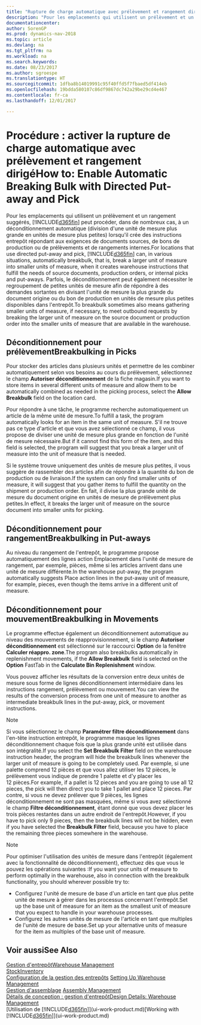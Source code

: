 ```yaml
---
title: "Rupture de charge automatique avec prélèvement et rangement dirigé"
description: "Pour les emplacements qui utilisent un prélèvement et un rangement suggérés, vous pouvez diviser une unité de mesure plus grande en unités de mesure plus petites lors de la création d'instructions entrepôt répondant aux exigences de documents sources, de bons de production ou de prélèvements et de rangements internes."
documentationcenter: 
author: SorenGP
ms.prod: dynamics-nav-2018
ms.topic: article
ms.devlang: na
ms.tgt_pltfrm: na
ms.workload: na
ms.search.keywords: 
ms.date: 08/23/2017
ms.author: sgroespe
ms.translationtype: HT
ms.sourcegitcommit: 1dfba8b14019991c95f40ffd5f7fbaed5df414eb
ms.openlocfilehash: 19bdda580107c86df9867dc742a29be29cd4e467
ms.contentlocale: fr-ca
ms.lasthandoff: 12/01/2017

---
```

# <a name="how-to-enable-automatic-breaking-bulk-with-directed-put-away-and-pick"></a><span data-ttu-id="a1c5a-103">Procédure : activer la rupture de charge automatique avec prélèvement et rangement dirigé</span><span class="sxs-lookup"><span data-stu-id="a1c5a-103">How to: Enable Automatic Breaking Bulk with Directed Put-away and Pick</span></span>
<span data-ttu-id="a1c5a-104">Pour les emplacements qui utilisent un prélèvement et un rangement suggérés, [!INCLUDE[d365fin](includes/d365fin_md.md)] peut procéder, dans de nombreux cas, à un déconditionnement automatique (division d'une unité de mesure plus grande en unités de mesure plus petites) lorsqu'il crée des instructions entrepôt répondant aux exigences de documents sources, de bons de production ou de prélèvements et de rangements internes.</span><span class="sxs-lookup"><span data-stu-id="a1c5a-104">For locations that use directed put-away and pick, [!INCLUDE[d365fin](includes/d365fin_md.md)] can, in various situations, automatically breakbulk, that is, break a larger unit of measure into smaller units of measure, when it creates warehouse instructions that fulfill the needs of source documents, production orders, or internal picks and put-aways.</span></span> <span data-ttu-id="a1c5a-105">Parfois, le déconditionnement peut également nécessiter le regroupement de petites unités de mesure afin de répondre à des demandes sortantes en divisant l'unité de mesure la plus grande du document origine ou du bon de production en unités de mesure plus petites disponibles dans l'entrepôt.</span><span class="sxs-lookup"><span data-stu-id="a1c5a-105">To breakbulk sometimes also means gathering smaller units of measure, if necessary, to meet outbound requests by breaking the larger unit of measure on the source document or production order into the smaller units of measure that are available in the warehouse.</span></span>   

## <a name="breakbulking-in-picks"></a><span data-ttu-id="a1c5a-106">Déconditionnement pour prélèvement</span><span class="sxs-lookup"><span data-stu-id="a1c5a-106">Breakbulking in Picks</span></span>  
<span data-ttu-id="a1c5a-107">Pour stocker des articles dans plusieurs unités et permettre de les combiner automatiquement selon vos besoins au cours du prélèvement, sélectionnez le champ **Autoriser déconditionnement** de la fiche magasin.</span><span class="sxs-lookup"><span data-stu-id="a1c5a-107">If you want to store items in several different units of measure and allow them to be automatically combined as needed in the picking process, select the **Allow Breakbulk** field on the location card.</span></span>  

<span data-ttu-id="a1c5a-108">Pour répondre à une tâche, le programme recherche automatiquement un article de la même unité de mesure.</span><span class="sxs-lookup"><span data-stu-id="a1c5a-108">To fulfill a task, the program automatically looks for an item in the same unit of measure.</span></span> <span data-ttu-id="a1c5a-109">S'il ne trouve pas ce type d'article et que vous avez sélectionné ce champ, il vous propose de diviser une unité de mesure plus grande en fonction de l'unité de mesure nécessaire.</span><span class="sxs-lookup"><span data-stu-id="a1c5a-109">But if it cannot find this form of the item, and this field is selected, the program will suggest that you break a larger unit of measure into the unit of measure that is needed.</span></span>  

<span data-ttu-id="a1c5a-110">Si le système trouve uniquement des unités de mesure plus petites, il vous suggère de rassembler des articles afin de répondre à la quantité du bon de production ou de livraison.</span><span class="sxs-lookup"><span data-stu-id="a1c5a-110">If the system can only find smaller units of measure, it will suggest that you gather items to fulfill the quantity on the shipment or production order.</span></span> <span data-ttu-id="a1c5a-111">En fait, il divise la plus grande unité de mesure du document origine en unités de mesure de prélèvement plus petites.</span><span class="sxs-lookup"><span data-stu-id="a1c5a-111">In effect, it breaks the larger unit of measure on the source document into smaller units for picking.</span></span>  

## <a name="breakbulking-in-put-aways"></a><span data-ttu-id="a1c5a-112">Déconditionnement pour rangement</span><span class="sxs-lookup"><span data-stu-id="a1c5a-112">Breakbulking in Put-aways</span></span>  
<span data-ttu-id="a1c5a-113">Au niveau du rangement de l'entrepôt, le programme propose automatiquement des lignes action Emplacement dans l'unité de mesure de rangement, par exemple, pièces, même si les articles arrivent dans une unité de mesure différente.</span><span class="sxs-lookup"><span data-stu-id="a1c5a-113">In the warehouse put-away, the program automatically suggests Place action lines in the put-away unit of measure, for example, pieces, even though the items arrive in a different unit of measure.</span></span>  

## <a name="breakbulking-in-movements"></a><span data-ttu-id="a1c5a-114">Déconditionnement pour mouvement</span><span class="sxs-lookup"><span data-stu-id="a1c5a-114">Breakbulking in Movements</span></span>  
<span data-ttu-id="a1c5a-115">Le programme effectue également un déconditionnement automatique au niveau des mouvements de réapprovisionnement, si le champ **Autoriser déconditionnement** est sélectionné sur le raccourci **Option** de la fenêtre **Calculer réappro. zone**.</span><span class="sxs-lookup"><span data-stu-id="a1c5a-115">The program also breakbulks automatically in replenishment movements, if the **Allow Breakbulk** field is selected on the **Option** FastTab in the **Calculate Bin Replenishment** window.</span></span>  

<span data-ttu-id="a1c5a-116">Vous pouvez afficher les résultats de la conversion entre deux unités de mesure sous forme de lignes déconditionnement intermédiaire dans les instructions rangement, prélèvement ou mouvement.</span><span class="sxs-lookup"><span data-stu-id="a1c5a-116">You can view the results of the conversion process from one unit of measure to another as intermediate breakbulk lines in the put-away, pick, or movement instructions.</span></span>  

> [!NOTE]  
>  <span data-ttu-id="a1c5a-117">Si vous sélectionnez le champ **Paramétrer filtre déconditionnement** dans l'en-tête instruction entrepôt, le programme masque les lignes déconditionnement chaque fois que la plus grande unité est utilisée dans son intégralité.</span><span class="sxs-lookup"><span data-stu-id="a1c5a-117">If you select the **Set Breakbulk Filter** field on the warehouse instruction header, the program will hide the breakbulk lines whenever the larger unit of measure is going to be completely used.</span></span> <span data-ttu-id="a1c5a-118">Par exemple, si une palette comprend 12 pièces et que vous allez utiliser les 12 pièces, le prélèvement vous indique de prendre 1 palette et d'y placer les 12 pièces.</span><span class="sxs-lookup"><span data-stu-id="a1c5a-118">For example, if a pallet is 12 pieces and you are going to use all 12 pieces, the pick will then direct you to take 1 pallet and place 12 pieces.</span></span> <span data-ttu-id="a1c5a-119">Par contre, si vous ne devez prélever que 9 pièces, les lignes déconditionnement ne sont pas masquées, même si vous avez sélectionné le champ **Filtre déconditionnement**, étant donné que vous devez placer les trois pièces restantes dans un autre endroit de l'entrepôt.</span><span class="sxs-lookup"><span data-stu-id="a1c5a-119">However, if you have to pick only 9 pieces, then the breakbulk lines will not be hidden, even if you have selected the **Breakbulk Filter** field, because you have to place the remaining three pieces somewhere in the warehouse.</span></span>  

> [!NOTE]  
>  <span data-ttu-id="a1c5a-120">Pour optimiser l'utilisation des unités de mesure dans l'entrepôt (également avec la fonctionnalité de déconditionnement), effectuez dès que vous le pouvez les opérations suivantes :</span><span class="sxs-lookup"><span data-stu-id="a1c5a-120">If you want your units of measure to perform optimally in the warehouse, also in connection with the breakbulk functionality, you should wherever possible try to:</span></span>  
>   
> - <span data-ttu-id="a1c5a-121">Configurez l'unité de mesure de base d'un article en tant que plus petite unité de mesure à gérer dans les processus concernant l'entrepôt.</span><span class="sxs-lookup"><span data-stu-id="a1c5a-121">Set up the base unit of measure for an item as the smallest unit of measure that you expect to handle in your warehouse processes.</span></span>  
> - <span data-ttu-id="a1c5a-122">Configurez les autres unités de mesure de l'article en tant que multiples de l'unité de mesure de base.</span><span class="sxs-lookup"><span data-stu-id="a1c5a-122">Set up your alternative units of measure for the item as multiples of the base unit of measure.</span></span>  

## <a name="see-also"></a><span data-ttu-id="a1c5a-123">Voir aussi</span><span class="sxs-lookup"><span data-stu-id="a1c5a-123">See Also</span></span>  
[<span data-ttu-id="a1c5a-124">Gestion d'entrepôt</span><span class="sxs-lookup"><span data-stu-id="a1c5a-124">Warehouse Management</span></span>](warehouse-manage-warehouse.md)  
[<span data-ttu-id="a1c5a-125">Stock</span><span class="sxs-lookup"><span data-stu-id="a1c5a-125">Inventory</span></span>](inventory-manage-inventory.md)  
<span data-ttu-id="a1c5a-126">[Configuration de la gestion des entrepôts](warehouse-setup-warehouse.md)   </span><span class="sxs-lookup"><span data-stu-id="a1c5a-126">[Setting Up Warehouse Management](warehouse-setup-warehouse.md)   </span></span>  
<span data-ttu-id="a1c5a-127">[Gestion d'assemblage](assembly-assemble-items.md)  </span><span class="sxs-lookup"><span data-stu-id="a1c5a-127">[Assembly Management](assembly-assemble-items.md)  </span></span>  
[<span data-ttu-id="a1c5a-128">Détails de conception : gestion d'entrepôt</span><span class="sxs-lookup"><span data-stu-id="a1c5a-128">Design Details: Warehouse Management</span></span>](design-details-warehouse-management.md)  
<span data-ttu-id="a1c5a-129">[Utilisation de [!INCLUDE[d365fin](includes/d365fin_md.md)]](ui-work-product.md)</span><span class="sxs-lookup"><span data-stu-id="a1c5a-129">[Working with [!INCLUDE[d365fin](includes/d365fin_md.md)]](ui-work-product.md)</span></span>  

